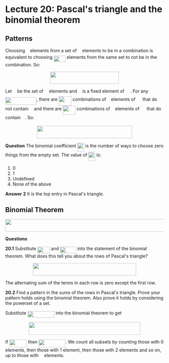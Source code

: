 # Lecture 20: Pascal's triangle and the binomial theorem

## Patterns

Choosing <img src="/lectures/tex/89f2e0d2d24bcf44db73aab8fc03252c.svg?invert_in_darkmode&sanitize=true" align=middle width=7.87295519999999pt height=14.15524440000002pt/> elements from a set of <img src="/lectures/tex/55a049b8f161ae7cfeb0197d75aff967.svg?invert_in_darkmode&sanitize=true" align=middle width=9.86687624999999pt height=14.15524440000002pt/> elements to be in a combination is
equivalent to choosing <img src="/lectures/tex/bdc4fe24ac8ca702834e1744502f09d9.svg?invert_in_darkmode&sanitize=true" align=middle width=37.83102344999999pt height=19.1781018pt/> elements from the same set to not be in the
combination. So:

<p align="center"><img src="/lectures/tex/0d3d28e87cd91ed432017a15106a23b7.svg?invert_in_darkmode&sanitize=true" align=middle width=218.45116754999998pt height=39.452455349999994pt/></p>

Let <img src="/lectures/tex/332cc365a4987aacce0ead01b8bdcc0b.svg?invert_in_darkmode&sanitize=true" align=middle width=9.39498779999999pt height=14.15524440000002pt/> be the set of <img src="/lectures/tex/55a049b8f161ae7cfeb0197d75aff967.svg?invert_in_darkmode&sanitize=true" align=middle width=9.86687624999999pt height=14.15524440000002pt/> elements and <img src="/lectures/tex/332cc365a4987aacce0ead01b8bdcc0b.svg?invert_in_darkmode&sanitize=true" align=middle width=9.39498779999999pt height=14.15524440000002pt/> is a fixed element of <img src="/lectures/tex/cbfb1b2a33b28eab8a3e59464768e810.svg?invert_in_darkmode&sanitize=true" align=middle width=14.908688849999992pt height=22.465723500000017pt/>. For any <img src="/lectures/tex/12f5d867d4197d7f82644a5d84238a54.svg?invert_in_darkmode&sanitize=true" align=middle width=99.01801304999998pt height=24.65753399999998pt/>, there are <img src="/lectures/tex/eb631c86075f4ec9f0a342fb6bb50567.svg?invert_in_darkmode&sanitize=true" align=middle width=40.021136099999985pt height=29.419440600000005pt/> combinations of <img src="/lectures/tex/89f2e0d2d24bcf44db73aab8fc03252c.svg?invert_in_darkmode&sanitize=true" align=middle width=7.87295519999999pt height=14.15524440000002pt/> elements of
<img src="/lectures/tex/cbfb1b2a33b28eab8a3e59464768e810.svg?invert_in_darkmode&sanitize=true" align=middle width=14.908688849999992pt height=22.465723500000017pt/> that do not contain <img src="/lectures/tex/332cc365a4987aacce0ead01b8bdcc0b.svg?invert_in_darkmode&sanitize=true" align=middle width=9.39498779999999pt height=14.15524440000002pt/> and there are <img src="/lectures/tex/f2fe1727b676632825e0be2202b17c62.svg?invert_in_darkmode&sanitize=true" align=middle width=40.021136099999985pt height=29.419440600000005pt/> combinations of <img src="/lectures/tex/89f2e0d2d24bcf44db73aab8fc03252c.svg?invert_in_darkmode&sanitize=true" align=middle width=7.87295519999999pt height=14.15524440000002pt/>
elements of <img src="/lectures/tex/cbfb1b2a33b28eab8a3e59464768e810.svg?invert_in_darkmode&sanitize=true" align=middle width=14.908688849999992pt height=22.465723500000017pt/> that do contain <img src="/lectures/tex/332cc365a4987aacce0ead01b8bdcc0b.svg?invert_in_darkmode&sanitize=true" align=middle width=9.39498779999999pt height=14.15524440000002pt/>. So:

<p align="center"><img src="/lectures/tex/83dfe42c2448bb2e07a340228851c42f.svg?invert_in_darkmode&sanitize=true" align=middle width=301.26691815pt height=39.452455349999994pt/></p>

**Question** The binomial coefficient <img src="/lectures/tex/55345afebb1bfd523bc03fa4f60ed4b1.svg?invert_in_darkmode&sanitize=true" align=middle width=21.621118199999987pt height=29.419440600000005pt/> is the number of ways to
choose zero things from the empty set. The value of <img src="/lectures/tex/55345afebb1bfd523bc03fa4f60ed4b1.svg?invert_in_darkmode&sanitize=true" align=middle width=21.621118199999987pt height=29.419440600000005pt/> is:

1. 0
2. 1
3. Undefined
4. None of the above

**Answer** **2** It is the top entry in Pascal's triangle.

## Binomial Theorem

<p align="center"><img src="/lectures/tex/bfbe6319bf27d2e0a42e46f69d29ae5d.svg?invert_in_darkmode&sanitize=true" align=middle width=589.59726045pt height=39.452455349999994pt/></p>

**Questions**

**20.1** Substitute <img src="/lectures/tex/f41f51aeb9528548f1409a3a0ec61640.svg?invert_in_darkmode&sanitize=true" align=middle width=39.53182859999999pt height=21.18721440000001pt/> and <img src="/lectures/tex/1bff0e95fdc5dc5190c88c0a706c22ac.svg?invert_in_darkmode&sanitize=true" align=middle width=51.571479299999986pt height=21.18721440000001pt/> into the statement of the binomial theorem.
What does this tell you about the rows of Pascal's triangle?

<p align="center"><img src="/lectures/tex/596f81897bdb3bff69864934259a1ddc.svg?invert_in_darkmode&sanitize=true" align=middle width=328.78040415pt height=39.452455349999994pt/></p>

The alternating sum of the terms in each row is zero except the first row.

**20.2** Find a pattern in the sums of the rows in Pascal's triangle. Prove your
pattern holds using the binomial theorem. Also prove it holds by considering the
powerset of a set.

Substitute <img src="/lectures/tex/c0b1d0f5f29d8b5366ed5e02cd7e21ac.svg?invert_in_darkmode&sanitize=true" align=middle width=85.62375689999999pt height=21.18721440000001pt/> into the binomial theorem to get

<p align="center"><img src="/lectures/tex/e4c364ca347182f51adb8122b43ccbfd.svg?invert_in_darkmode&sanitize=true" align=middle width=354.2578347pt height=39.452455349999994pt/></p>

If <img src="/lectures/tex/b983eb66dd4d9c6d4ed67a6a0e10f6a8.svg?invert_in_darkmode&sanitize=true" align=middle width=55.82562149999999pt height=24.65753399999998pt/> then <img src="/lectures/tex/26e3c37d8fad22cf96e666136d358211.svg?invert_in_darkmode&sanitize=true" align=middle width=85.55175749999998pt height=24.65753399999998pt/>. We count all subsets by counting those with
0 elements, then those with 1 element, then those with 2 elements and so on, up
to those with <img src="/lectures/tex/55a049b8f161ae7cfeb0197d75aff967.svg?invert_in_darkmode&sanitize=true" align=middle width=9.86687624999999pt height=14.15524440000002pt/> elements.
